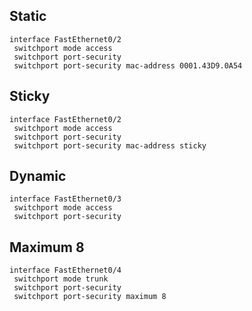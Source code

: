 ## Static
```ios
interface FastEthernet0/2
 switchport mode access
 switchport port-security
 switchport port-security mac-address 0001.43D9.0A54
```
## Sticky
```ios
interface FastEthernet0/2
 switchport mode access
 switchport port-security
 switchport port-security mac-address sticky 
```
## Dynamic
```ios
interface FastEthernet0/3
 switchport mode access
 switchport port-security
```
## Maximum 8
```ios
interface FastEthernet0/4
 switchport mode trunk
 switchport port-security
 switchport port-security maximum 8
```

